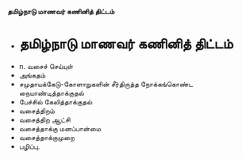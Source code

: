 **தமிழ்நாடு மாணவர் கணினித் திட்டம்**
- # தமிழ்நாடு மாணவர் கணினித் திட்டம்
- n. வசைச் செய்யுள்
- அங்கதம்
- சமுதாயக்கேடு-கோளாறுகளின் சீர்திருத்த நோக்கங்கொண்ட நையாண்டித்தாக்குதல்
- பேச்சில் கேலித்தாக்குதல்
- வசைத்திறம்
- வசைத்திற ஆட்சி
- வசைத்தாக்கு மனப்பான்மை
- வசைத்தாக்குமுறை
- பழிப்பு.

